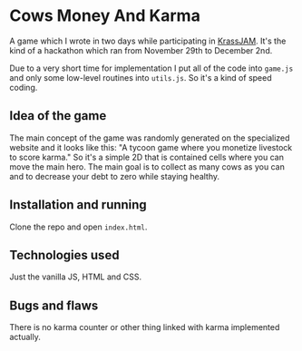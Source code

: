 # Cows Money And Karma

A game which I wrote in two days while participating in [KrassJAM](https://itch.io/jam/krassjam11). It's the kind of a hackathon which ran from November 29th to December 2nd.

Due to a very short time for implementation I put all of the code into `game.js` and only some low-level routines into `utils.js`. So it's a kind of speed coding.

## Idea of the game

The main concept of the game was randomly generated on the specialized website and it looks like this: "A tycoon game where you monetize livestock to score karma." So it's a simple 2D that is contained cells where you can move the main hero. The main goal is to collect as many cows as you can and to decrease your debt to zero while staying healthy.

## Installation and running

Clone the repo and open `index.html`.

## Technologies used

Just the vanilla JS, HTML and CSS.

## Bugs and flaws

There is no karma counter or other thing linked with karma implemented actually.